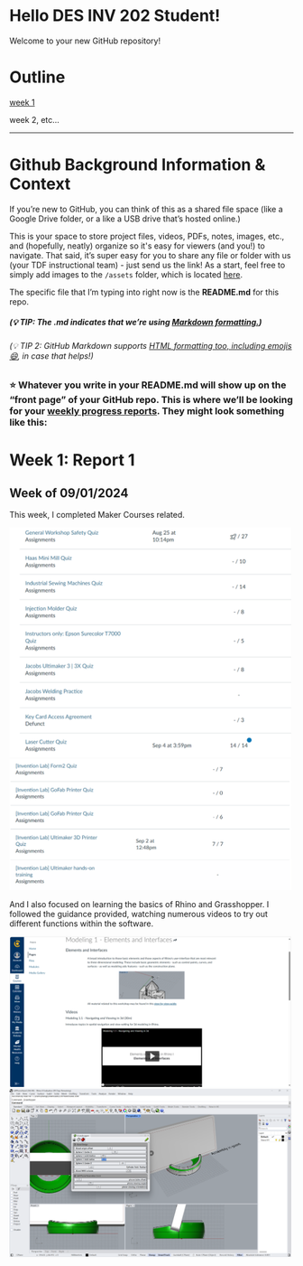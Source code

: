 # Hello DES INV 202 Student!
Welcome to your new GitHub repository! 

# Outline
[week 1](README.md#week-1-report-1)

week 2, etc...

---

# Github Background Information & Context
If you’re new to GitHub, you can think of this as a shared file space (like a Google Drive folder, or a like a USB drive that’s hosted online.) 

This is your space to store project files, videos, PDFs, notes, images, etc., and (hopefully, neatly) organize so it's easy for viewers (and you!) to navigate. That said, it’s super easy for you to share any file or folder with us (your TDF instructional team) - just send us the link!  As a start, feel free to simply add images to the `/assets` folder, which is located [here](/assets). 

The specific file that I’m typing into right now is the **README.md** for this repo. 
##### (💡 TIP: The .md indicates that we’re using [Markdown formatting.](https://www.markdownguide.org/cheat-sheet/)) #####
<h6> (💡 TIP 2: GitHub Markdown supports <a href="https://gist.github.com/seanh/13a93686bf4c2cb16e658b3cf96807f2"> <em>HTML formatting</em> too, including emojis 😄</a>, in case that helps!) </h6>

### :star: Whatever you write in your **README.md** will show up on the “front page” of your GitHub repo. This is where we’ll be looking for your [weekly progress reports](https://github.com/Berkeley-MDes/24f-desinv-202/wiki/3.0-Weekly-Submissions#weekly-progress-report). They might look something like this: ###

# Week 1: Report 1 #
## Week of 09/01/2024

This week, I completed Maker Courses related.

<img width="500" alt="Learning Make Courses" src="assets/W1 Maker Courses 1.png">
<img width="500" alt="Learning Make Courses" src="assets/W1 Maker Courses 2.png">

And I also focused on learning the basics of Rhino and Grasshopper. I followed the guidance provided, watching numerous videos to try out different functions within the software. 

<img width="500" alt="Learning Rhino" src="assets/W1 read tutorials.png">
<img width="500" alt="Learning Rhino" src="assets/W1 grasshopper learning.png">
